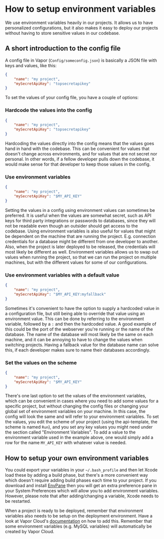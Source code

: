 # How to setup environment variables

We use environment variables heavily in our projects. It allows us to have personalized configurations, but it also makes it easy to deploy our projects without having to store sensitive values in our codebase.



## A short introduction to the config file

A config file in Vapor (`Config/someconfig.json`) is basically a JSON file with keys and values, like this:



```json
{
    "name": "my project",
    "mySecretApiKey": "topsecretapikey"
}
```





To set the values of your config file, you have a couple of options:



### Hardcode the values into the config

```json
{
    "name": "my project",
    "mySecretApiKey": "topsecretapikey"
}
```



Hardcoding the values directly into the config means that the values goes hand in hand with the codebase. This can be convenient for values that doesn't change across environments, and for values that are not secret nor personal. In other words, if a fellow developer pulls down the codebase, it would make sense for that developer to keep those values in the config.



### Use environment variables

```json
{
    "name": "my project",
    "mySecretApiKey": "$MY_API_KEY"
}
```



Setting the values in a config using environment values can sometimes be preferred. It is useful when the values are somewhat secret, such as API keys for third party integrations or passwords to databases, since they will not be readable even though an outsider should get access to the codebase. Using environment variables is also useful for values that might be dependent on the machine that are running the project. E.g. connection credentials for a database might be different from one developer to another. Also, when the project is later deployed to be released, the credentials will most likely be different as well. Environment variables allows us to swap out values when running the project, so that we can run the project on multiple machines, but with the different values for some of our configurations.



### Use environment variables with a default value

```json
{
    "name": "my project",
    "mySecretApiKey": "$MY_API_KEY:myfallback"
}
```



Sometimes it's convenient to have the option to supply a hardcoded value in a configuration file, but still being able to override that value using an environment value. This can be done by referring to the environment variable, followed by a `:` and then the hardcoded value. A good example of this could be the port of the webserver you're running or the name of the database. The name of the database will most likely be the same on each machine, and it can be annoying to have to change the values when switching projects. Having a fallback value for the database name can solve this, if each developer makes sure to name their databases accordingly.



### Set the values on the scheme

```json
{
    "name": "my project",
    "mySecretApiKey": "$MY_API_KEY"
}
```



There's one last option to set the values of the environment variables, which can be convenient in cases where you need to add some values for a specific project, but without changing the config files or changing your global set of environment variables on your machine. In this case, the config will look the same and will refer to your environment variables. To set the values, you edit the scheme of your project (using the api-template, the scheme is named `Run`), and you set any key values you might need under the section called "Environment Variables". To add a value to the environment variable used in the example above, one would simply add a row for the name `MY_API_KEY` with whatever value is needed.



## How to setup your own environment variables

You could export your variables in your `~/.bash_profile` and then let Xcode load these by adding a build phase, but there's a more convenient way which doesn't require adding build phases each time to your project. If you download and install [EnvPane](https://github.com/hschmidt/EnvPane) then you will get an extra preference pane in your System Preferences which will allow you to add environment variables. However, please note that after adding/changing a variable, Xcode needs to be restarted.

When a project is ready to be deployed, remember that environment variables also needs to be setup on the deployment environment. Have a look at Vapor Cloud's [documentation](https://docs.vapor.cloud/toolbox/managing-your-apps/#custom-environment-variables) on how to add this. Remember that some environment variables (e.g. MySQL variables) will automatically be created by Vapor Cloud.
